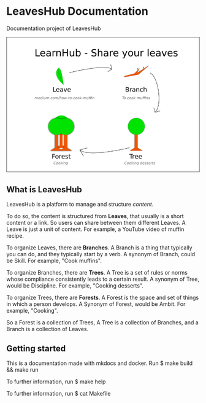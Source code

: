 # LeavesHub Documentation

Documentation project of LeavesHub

![Forests explained](https://github.com/hanschrome/LeavesHub/raw/main/docs/forest/media/Schema.png)

## What is LeavesHub

LeavesHub is a platform to manage and structure *content*.

To do so, the content is structured from **Leaves**, that usually is a short content or a link. So users can share between
them different Leaves. A Leave is just a unit of content. For example, a YouTube video of muffin recipe.

To organize Leaves, there are **Branches**. A Branch is a thing that typically you can do, and they typically start by
a verb. A synonym of Branch, could be Skill. For example, "Cook muffins".

To organize Branches, there are **Trees**. A Tree is a set of rules or norms whose compliance consistently leads to a
certain result. A synonym of Tree, would be Discipline. For example, "Cooking desserts".

To organize Trees, there are **Forests**. A Forest is the space and set of things in which a person develops. A Synonym of
Forest, would be Ambit. For example, "Cooking".

So a Forest is a collection of Trees, A Tree is a collection of Branches, and a Branch is a collection of Leaves.

## Getting started

This is a documentation made with mkdocs and docker. Run $ make build && make run

To further information, run $ make help

To further information, run $ cat Makefile
